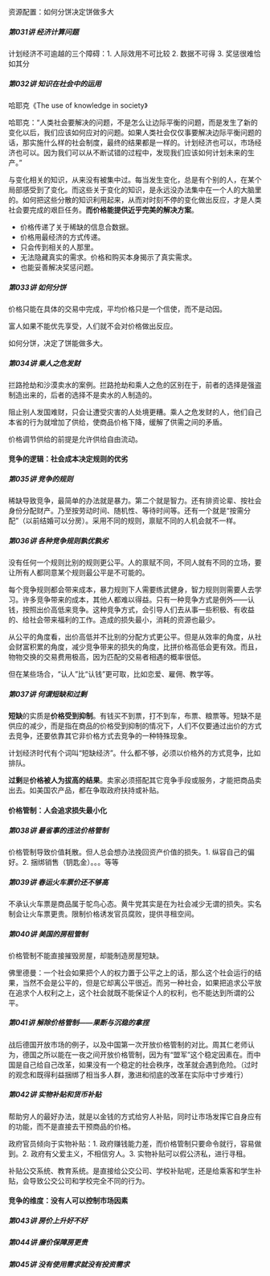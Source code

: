 资源配置：如何分饼决定饼做多大



##### 第031讲 经济计算问题

计划经济不可逾越的三个障碍：1. 人际效用不可比较 2. 数据不可得 3. 奖惩很难恰如其分



##### 第032讲 知识在社会中的运用

哈耶克《The use of knowledge in society》

哈耶克：“人类社会要解决的问题，不是怎么让边际平衡的问题，而是发生了新的变化以后，我们应该如何应对的问题。如果人类社会仅仅事要解决边际平衡问题的话，那实施什么样的社会制度，最终的结果都是一样的。计划经济也可以，市场经济也可以。因为我们可以从不断试错的过程中，发现我们应该如何计划未来的生产。”

与变化相关的知识，从来没有被集中过。每当发生变化，总是有个别的人，在某个局部感受到了变化。而这些关于变化的知识，是永远没办法集中在一个人的大脑里的。如何把这些分散的知识利用起来，从而对时刻不停的变化做出反应，才是人类社会要完成的艰巨任务。**而价格能提供近乎完美的解决方案**。

- 价格传递了关于稀缺的信息合数据。
- 价格用最经济的方式传递。
- 只会传到相关的人那里。
- 无法隐藏真实的需求。价格和购买本身揭示了真实需求。
- 也能妥善解决奖惩问题。

##### 第033讲 如何分饼

价格只能在具体的交易中完成，平均价格只是一个信使，而不是动因。

富人如果不能优先享受，人们就不会对价格做出反应。

如何分饼，决定了饼能做多大。



##### 第034讲 乘人之危发财

拦路抢劫和沙漠卖水的案例。拦路抢劫和乘人之危的区别在于，前者的选择是强盗制造出来的，后者的选择不是卖水的人制造的。

阻止别人发国难财，只会让遭受灾害的人处境更糟。乘人之危发财的人，他们自己本省的行为就增加了供给，使商品价格下降，缓解了供需之间的矛盾。

价格调节供给的前提是允许供给自由流动。

#### 竞争的逻辑：社会成本决定规则的优劣



##### 第035讲 竞争的规则

稀缺导致竞争，最简单的办法就是暴力。第二个就是智力。还有排资论辈、按社会身份分配财产。乃至按劳动时间、随机性、等待时间等。还有一个就是“按需分配”（以前结婚可以分房）。采用不同的规则，禀赋不同的人机会就不一样。



##### 第036讲 各种竞争规则孰优孰劣

没有任何一个规则比别的规则更公平。人的禀赋不同，不同人就有不同的立场，要让所有人都同意某个规则最公平是不可能的。

每个竞争规则都会带来成本，暴力规则下人需要练武健身，智力规则则需要人去学习。许多竞争带来的成本，其他人都难以得益。只有一种竞争方式是例外——认钱，按照出价高低来竞争。这种竞争方式，会引导人们去从事一些积极、有收益的、给社会带来福利的工作。造成的损失最小，消耗的资源也最少。

从公平的角度看，出价高低并不比别的分配方式更公平。但是从效率的角度，从社会财富积累的角度，减少竞争带来的损失的角度，比拼价格高低会更有效。而且，物物交换的交易费用极高，因为匹配的交易者相遇的概率很低。

但在某些场合，“认人”比“认钱”更可取，比如恋爱、雇佣、教学等。



##### 第037讲 何谓短缺和过剩

**短缺**的实质是**价格受到抑制**。有钱买不到票，打不到车，布票、粮票等。短缺不是供应的减少，而是指在商品的价格受到抑制的情况下，人们不仅要通过出价的方式去竞争，还要依靠其它非价格方式去竞争的一种特殊现象。

计划经济时代有个词叫“短缺经济”。什么都不够，必须以价格外的方式竞争，比如排队。

**过剩**是**价格被人为拔高的结果**。卖家必须搭配其它竞争手段或服务，才能把商品卖出去。如美国农产品，都在争取政府扶持或补贴。 



#### 价格管制：人会追求损失最小化

##### 第038讲 最省事的违法价格管制

价格管制导致价值耗散。但人总会想办法挽回资产价值的损失。1. 纵容自己的偏好。2. 捆绑销售（钥匙金）。。。等等



##### 第039讲 春运火车票价还不够高

不承认火车票是商品属于鸵鸟心态。黄牛党其实是在为社会减少无谓的损失。实名制会让火车票更贵。限制价格诱发官员腐败，提供寻租空间。



##### 第040讲 美国的房租管制

价格管制不能直接摧毁房屋，却能制造房屋短缺。

佛里德曼：一个社会如果把个人的权力置于公平之上的话，那么这个社会运行的结果，当然不会是公平的，但是它却离公平很近。而另一种社会，如果把追求公平放在追求个人权利之上，这个社会就既不能保证个人的权利，也不能达到所谓的公平。



##### 第041讲 解除价格管制——果断与沉稳的拿捏

战后德国开放市场的例子，以及中国第一次开放价格管制的对比。周其仁老师认为，德国之所以能在一夜之间开放价格管制，因为有“盟军”这个稳定因素在。而中国是自己给自己改革，如果没有一个稳定的社会秩序，改革就会遇到危险。（过时的观念和既得利益捆绑了相当多人群，激进和彻底的改革在实际中寸步难行）



##### 第042讲 实物补贴和货币补贴

帮助穷人的最好办法，就是以金钱的方式给穷人补贴，同时让市场发挥它自身应有的功能，而不是直接去干预商品的价格。

政府官员倾向于实物补贴：1. 政府赚钱能力差，而价格管制只要命令就行，容易做到。2. 政府有父爱主义，不相信穷人。3. 实物补贴可以假公济私，进行寻租。

补贴公交系统、教育系统。是直接给公交公司、学校补贴呢，还是给乘客和学生补贴，会导致公交公司和学校完全不同的行为。



#### 竞争的维度：没有人可以控制市场因素



##### 第043讲 房价上升好不好



##### 第044讲 廉价保障房更贵



##### 第045讲 没有使用需求就没有投资需求